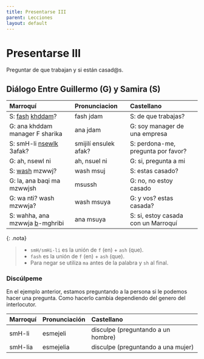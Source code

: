 ```yaml
---
title: Presentarse III
parent: Lecciones
layout: default
---
```


# Presentarse III

Preguntar de que trabajan y si están casad@s.

## Diálogo Entre Guillermo (G) y Samira (S)

| Marroquí                                                             | Pronunciacion         | Castellano                          |
|:---------------------------------------------------------------------|:----------------------|:------------------------------------|
| S: [fash](/sitio/preguntas/de-que) [khddam](/sitio/verbos/trabajar)? | fash jdam             | S: de que trabajas?                 |
| G: ana khddam manager F sharika                                      | ana jdam              | G: soy manager de una empresa       |
| S: smH-li [nsewlk](/sitio/verbos/preguntar) 3afak?                   | smijilí ensulek afak? | S: perdona-me, pregunta por favor?  |
| G: ah, nsewl ni                                                      | ah, nsuel ni          | G: si, pregunta a mi                |
| S: [wash](/sitio/preguntas/acaso) mzwwj?                             | wash msuj             | S: estas casado?                    |
| G: la, ana baqi ma mzwwjsh                                           | msussh                | G: no, no estoy casado              |
| G: wa nti? wash mzwwja?                                              | wash msuya            | G: y vos? estas casada?             |
| S: wahha, ana mzwwja [b](/sitio/apuntes/preposiciones)-mghribi       | ana msuya             | S: si, estoy casada con un Marroquí |


{: .nota}
> - `smH/smHi-li` es la unión de `f` (en) + `ash` (que).
> - `fash` es la unión de `f` (en) + `ash` (que).
> - Para negar se utiliza `ma` antes de la palabra y `sh` al final.


### Discúlpeme  
En el ejemplo anterior, estamos preguntando a la persona si le podemos hacer una pregunta. Como hacerlo cambia dependiendo del genero del interlocutor.

| Marroquí | Pronunciación | Castellano                         |
|:---------|:--------------|:-----------------------------------|
| smH-li   | esmejeli      | disculpe (preguntando a un hombre) |
| smH-lia  | esmejelia     | disculpe (preguntando a una mujer) |